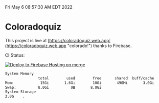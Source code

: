 Fri May  6 08:57:30 AM EDT 2022

# Coloradoquiz


This project is live at [https://coloradoquiz.web.app](https://coloradoquiz.web.app "colorado!") thanks to Firebase.

CI Status: 

[![Deploy to Firebase Hosting on merge](https://github.com/teamkushal/coloradoquiz/actions/workflows/firebase-hosting-merge.yml/badge.svg)](https://github.com/teamkushal/coloradoquiz/actions/workflows/firebase-hosting-merge.yml)

```bash
System Memory
               total        used        free      shared  buff/cache   available
Mem:            15Gi       1.6Gi        10Gi       490Mi       3.0Gi        12Gi
Swap:          8.0Gi          0B       8.0Gi
System Storage
2.0G	.
